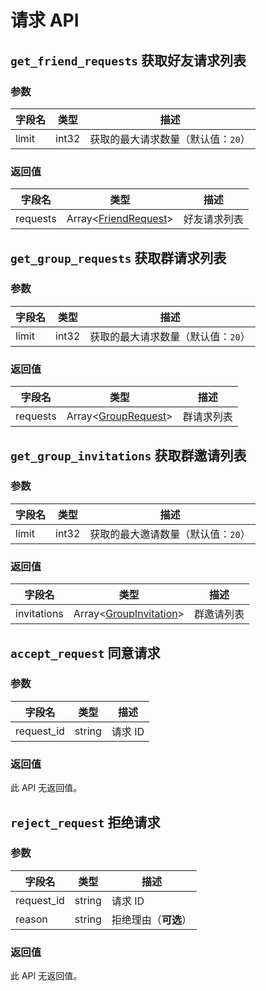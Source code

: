 # 请求 API

## `get_friend_requests` 获取好友请求列表

### 参数

| 字段名 | 类型 | 描述 |
| --- | --- | --- |
| limit | int32 | 获取的最大请求数量（默认值：`20`） |

### 返回值

| 字段名 | 类型 | 描述 |
| --- | --- | --- |
| requests | Array<[FriendRequest](../struct/FriendRequest.md)> | 好友请求列表 |

## `get_group_requests` 获取群请求列表

### 参数

| 字段名 | 类型 | 描述 |
| --- | --- | --- |
| limit | int32 | 获取的最大请求数量（默认值：`20`） |

### 返回值

| 字段名 | 类型 | 描述 |
| --- | --- | --- |
| requests | Array<[GroupRequest](../struct/GroupRequest.md)> | 群请求列表 |

## `get_group_invitations` 获取群邀请列表

### 参数

| 字段名 | 类型 | 描述 |
| --- | --- | --- |
| limit | int32 | 获取的最大邀请数量（默认值：`20`） |

### 返回值

| 字段名 | 类型 | 描述 |
| --- | --- | --- |
| invitations | Array<[GroupInvitation](../struct/GroupInvitation.md)> | 群邀请列表 |

## `accept_request` 同意请求

### 参数

| 字段名 | 类型 | 描述 |
| --- | --- | --- |
| request_id | string | 请求 ID |

### 返回值

此 API 无返回值。
## `reject_request` 拒绝请求

### 参数

| 字段名 | 类型 | 描述 |
| --- | --- | --- |
| request_id | string | 请求 ID |
| reason | string | 拒绝理由（**可选**） |

### 返回值

此 API 无返回值。
